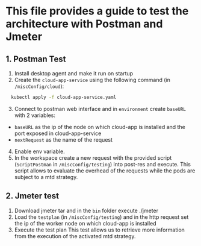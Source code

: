 # This file provides a guide to test the architecture with Postman and Jmeter

## 1. Postman Test
1. Install desktop agent and make it run on startup
2. Create the `cloud-app-service` using the following command (in `/miscConfig/cloud`):
  ```sh
    kubectl apply -f cloud-app-service.yaml
  ```
3. Connect to postman web interface and in `environment` create `baseURL` with 2 variables:
  - `baseURL` as the ip of the node on which cloud-app is installed and the port exposed in cloud-app-service
  - `nextRequest` as the name of the request
4. Enable env variable.
5. In the workspace create a new request with the provided script (`ScriptPostman` in `/miscConfig/testing`) into post-res and execute.
This script allows to evaluate the overhead of the requests while the pods are subject to a mtd strategy.

## 2. Jmeter test
1. Download jmeter tar and in the `bin` folder execute ./jmeter
2. Load the `testplan` (in `/miscConfig/testing`) and in the http request set the ip of the worker node on which cloud-app is installed
3. Execute the test plan
This test allows us to retrieve more information from the execution of the activated mtd strategy.
